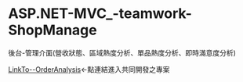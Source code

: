 # ASP.NET-MVC_-teamwork-ShopManage
後台-管理介面(營收狀態、區域熱度分析、單品熱度分析、即時滿意度分析)

[LinkTo--OrderAnalysis](https://github.com/yofishyo/ShopManage)←點連結進入共同開發之專案
